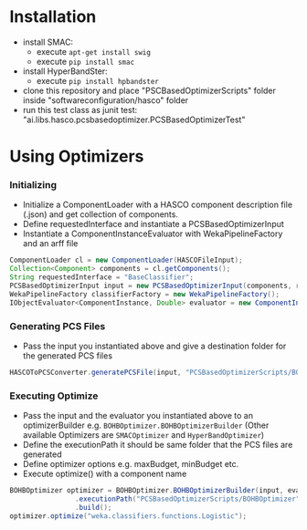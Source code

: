 # Installation
- install SMAC:
  - execute `apt-get install swig`
  - execute `pip install smac`
- install HyperBandSter:
  - execute `pip install hpbandster`
- clone this repository and place "PSCBasedOptimizerScripts" folder inside "softwareconfiguration/hasco" folder
- run this test class as junit test: "ai.libs.hasco.pcsbasedoptimizer.PCSBasedOptimizerTest"


# Using Optimizers
### Initializing
- Initialize a ComponentLoader with a HASCO component description file (.json) and get collection of components.
- Define requestedInterface and instantiate a PCSBasedOptimizerInput
- Instantiate a ComponentInstanceEvaluator with WekaPipelineFactory and an arff file
```java
ComponentLoader cl = new ComponentLoader(HASCOFileInput);
Collection<Component> components = cl.getComponents();
String requestedInterface = "BaseClassifier";
PCSBasedOptimizerInput input = new PCSBasedOptimizerInput(components, requestedInterface);
WekaPipelineFactory classifierFactory = new WekaPipelineFactory();
IObjectEvaluator<ComponentInstance, Double> evaluator = new ComponentInstanceEvaluator(classifierFactory, "testrsc/iris.arff");
```
### Generating PCS Files
- Pass the input you instantiated above and give a destination folder for the generated PCS files
```java
HASCOToPCSConverter.generatePCSFile(input, "PCSBasedOptimizerScripts/BOHBOptimizer/");
```

### Executing Optimize
- Pass the input and the evaluator you instantiated above to an optimizerBuilder e.g. `BOHBOptimizer.BOHBOptimizerBuilder` (Other available Optimizers are `SMACOptimizer` and `HyperBandOptimizer`)
- Define the executionPath it should be same folder that the PCS files are generated
- Define optimizer options e.g. maxBudget, minBudget etc.
- Execute optimize() with a component name
```java
BOHBOptimizer optimizer = BOHBOptimizer.BOHBOptimizerBuilder(input, evaluator)
				.executionPath("PCSBasedOptimizerScripts/BOHBOptimizer").maxBudget(230.0).minBudget(9.0).nIterations(4)
				.build();
optimizer.optimize("weka.classifiers.functions.Logistic");
``` 
